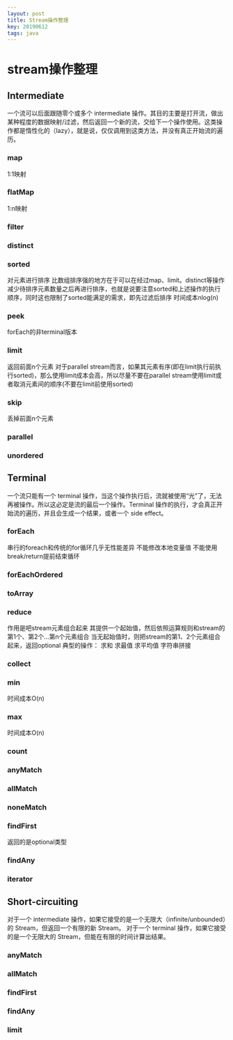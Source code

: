 ```yaml
---
layout: post
title: Stream操作整理
key: 20190612
tags: java
---
```

# stream操作整理

## Intermediate

一个流可以后面跟随零个或多个 intermediate 操作。其目的主要是打开流，做出某种程度的数据映射/过滤，然后返回一个新的流，交给下一个操作使用。这类操作都是惰性化的（lazy），就是说，仅仅调用到这类方法，并没有真正开始流的遍历。

### map

1:1映射

### flatMap

1:n映射

### filter

### distinct

### sorted

对元素进行排序
比数组排序强的地方在于可以在经过map、limit。distinct等操作减少待排序元素数量之后再进行排序，也就是说要注意sorted和上述操作的执行顺序，同时这也限制了sorted能满足的需求，即先过滤后排序
时间成本nlog(n)

### peek

forEach的非terminal版本

### limit

返回前面n个元素
对于parallel stream而言，如果其元素有序(即在limit执行前执行sorted)，那么使用limit成本会高，所以尽量不要在parallel stream使用limit或者取消元素间的顺序(不要在limit前使用sorted)

### skip

丢掉前面n个元素

### parallel

### unordered

## Terminal

一个流只能有一个 terminal 操作，当这个操作执行后，流就被使用“光”了，无法再被操作。所以这必定是流的最后一个操作。Terminal 操作的执行，才会真正开始流的遍历，并且会生成一个结果，或者一个 side effect。

### forEach

串行的foreach和传统的for循环几乎无性能差异
不能修改本地变量值
不能使用break/return提前结束循环

### forEachOrdered

### toArray

### reduce

作用是吧stream元素组合起来
其提供一个起始值，然后依照运算规则和stream的第1个、第2个...第n个元素组合
当无起始值时，则把stream的第1、2个元素组合起来，返回optional
典型的操作：
求和
求最值
求平均值
字符串拼接

### collect

### min

时间成本O(n)

### max

时间成本O(n)

### count

### anyMatch

### allMatch

### noneMatch

### findFirst

返回的是optional类型

### findAny

### iterator

## Short-circuiting

对于一个 intermediate 操作，如果它接受的是一个无限大（infinite/unbounded）的 Stream，但返回一个有限的新 Stream。
对于一个 terminal 操作，如果它接受的是一个无限大的 Stream，但能在有限的时间计算出结果。

### anyMatch

### allMatch

### findFirst

### findAny

### limit

